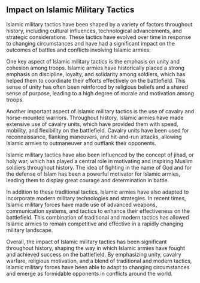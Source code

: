 <h2>Impact on Islamic Military Tactics</h2>
<p>Islamic military tactics have been shaped by a variety of factors throughout history, including cultural influences, technological advancements, and strategic considerations. These tactics have evolved over time in response to changing circumstances and have had a significant impact on the outcomes of battles and conflicts involving Islamic armies.</p>
<p>One key aspect of Islamic military tactics is the emphasis on unity and cohesion among troops. Islamic armies have historically placed a strong emphasis on discipline, loyalty, and solidarity among soldiers, which has helped them to coordinate their efforts effectively on the battlefield. This sense of unity has often been reinforced by religious beliefs and a shared sense of purpose, leading to a high degree of morale and motivation among troops.</p>
<p>Another important aspect of Islamic military tactics is the use of cavalry and horse-mounted warriors. Throughout history, Islamic armies have made extensive use of cavalry units, which have provided them with speed, mobility, and flexibility on the battlefield. Cavalry units have been used for reconnaissance, flanking maneuvers, and hit-and-run attacks, allowing Islamic armies to outmaneuver and outflank their opponents.</p>
<p>Islamic military tactics have also been influenced by the concept of jihad, or holy war, which has played a central role in motivating and inspiring Muslim soldiers throughout history. The idea of fighting in the name of God and for the defense of Islam has been a powerful motivator for Islamic armies, leading them to display great courage and determination in battle.</p>
<p>In addition to these traditional tactics, Islamic armies have also adapted to incorporate modern military technologies and strategies. In recent times, Islamic military forces have made use of advanced weapons, communication systems, and tactics to enhance their effectiveness on the battlefield. This combination of traditional and modern tactics has allowed Islamic armies to remain competitive and effective in a rapidly changing military landscape.</p>
<p>Overall, the impact of Islamic military tactics has been significant throughout history, shaping the way in which Islamic armies have fought and achieved success on the battlefield. By emphasizing unity, cavalry warfare, religious motivation, and a blend of traditional and modern tactics, Islamic military forces have been able to adapt to changing circumstances and emerge as formidable opponents in conflicts around the world.</p>